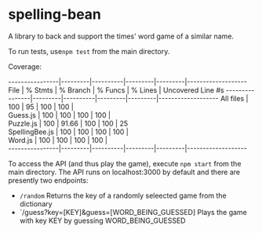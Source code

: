 # spelling-bean
A library to back and support the times' word game of a similar name.

To run tests, use`npm test` from the main directory.

Coverage:

----------------|---------|----------|---------|---------|-------------------
File            | % Stmts | % Branch | % Funcs | % Lines | Uncovered Line #s 
----------------|---------|----------|---------|---------|-------------------
All files       |     100 |       95 |     100 |     100 |                   
 Guess.js       |     100 |      100 |     100 |     100 |                   
 Puzzle.js      |     100 |    91.66 |     100 |     100 | 25                
 SpellingBee.js |     100 |      100 |     100 |     100 |                   
 Word.js        |     100 |      100 |     100 |     100 |                   
----------------|---------|----------|---------|---------|-------------------

To access the API (and thus play the game), execute `npm start` from the main directory. The API runs on localhost:3000 by default and there are presently two endpoints:

* `/random`        Returns the key of a randomly seleected game from the dictionary
* `/guess?key=[KEY]&guess=[WORD_BEING_GUESSED]   Plays the game with key KEY by guessing WORD_BEING_GUESSED
